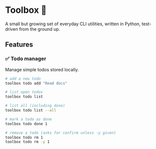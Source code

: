 # Toolbox 🧰

A small but growing set of everyday CLI utilities, written in Python, test-driven from the ground up.

## Features

### ✅ Todo manager
Manage simple todos stored locally.

```bash
# add a new todo
toolbox todo add "Read docs"

# list open todos
toolbox todo list

# list all (including done)
toolbox todo list --all

# mark a todo as done
toolbox todo done 1

# remove a todo (asks for confirm unless -y given)
toolbox todo rm 1
toolbox todo rm -y 1
